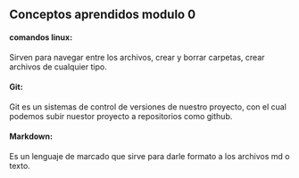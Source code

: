## Conceptos aprendidos modulo 0

#### comandos linux:
Sirven para navegar entre los archivos, crear y borrar carpetas, crear archivos de cualquier tipo.

#### Git:
Git es un sistemas de control de versiones de nuestro proyecto, con el cual podemos subir nuestor proyecto a repositorios como github.

#### Markdown:
Es un lenguaje de marcado que sirve para darle formato a los archivos md o texto.
